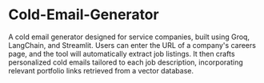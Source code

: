 # Cold-Email-Generator
A cold email generator designed for service companies, built using Groq, LangChain, and Streamlit. Users can enter the URL of a company's careers page, and the tool will automatically extract job listings. It then crafts personalized cold emails tailored to each job description, incorporating relevant portfolio links retrieved from a vector database.







